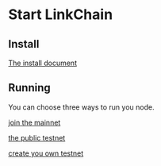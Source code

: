 # Start LinkChain

## Install

[The install document](install.md) 

## Running

You can choose three ways to run you node.

[join the mainnet](./join-mainnet.md)

[the public testnet](./join-testnet.md)
 
[create you own  testnet](./deploy-testnet.md)
